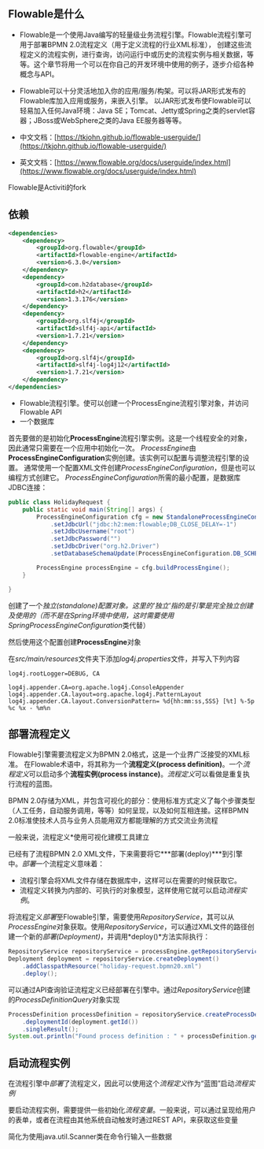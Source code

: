 ## Flowable是什么

* Flowable是一个使用Java编写的轻量级业务流程引擎。Flowable流程引擎可用于部署BPMN 2.0流程定义（用于定义流程的行业XML标准）， 创建这些流程定义的流程实例，进行查询，访问运行中或历史的流程实例与相关数据，等等。这个章节将用一个可以在你自己的开发环境中使用的例子，逐步介绍各种概念与API。
* Flowable可以十分灵活地加入你的应用/服务/构架。可以将JAR形式发布的Flowable库加入应用或服务，来嵌入引擎。 以JAR形式发布使Flowable可以轻易加入任何Java环境：Java SE；Tomcat、Jetty或Spring之类的servlet容器；JBoss或WebSphere之类的Java EE服务器等等。

* 中文文档：[https://tkjohn.github.io/flowable-userguide/](https://tkjohn.github.io/flowable-userguide/)
* 英文文档：[https://www.flowable.org/docs/userguide/index.html](https://www.flowable.org/docs/userguide/index.html)



Flowable是Activiti的fork



## 依赖

```xml
<dependencies>
    <dependency>
        <groupId>org.flowable</groupId>
        <artifactId>flowable-engine</artifactId>
        <version>6.3.0</version>
    </dependency>
    <dependency>
        <groupId>com.h2database</groupId>
        <artifactId>h2</artifactId>
        <version>1.3.176</version>
    </dependency>
    <dependency>
        <groupId>org.slf4j</groupId>
        <artifactId>slf4j-api</artifactId>
        <version>1.7.21</version>
    </dependency>
    <dependency>
        <groupId>org.slf4j</groupId>
        <artifactId>slf4j-log4j12</artifactId>
        <version>1.7.21</version>
    </dependency>
</dependencies>
```

- Flowable流程引擎。使可以创建一个ProcessEngine流程引擎对象，并访问Flowable API
- 一个数据库



首先要做的是初始化**ProcessEngine**流程引擎实例。这是一个线程安全的对象，因此通常只需要在一个应用中初始化一次。 *ProcessEngine*由**ProcessEngineConfiguration**实例创建。该实例可以配置与调整流程引擎的设置。 通常使用一个配置XML文件创建*ProcessEngineConfiguration*，但是也可以编程方式创建它。 *ProcessEngineConfiguration*所需的最小配置，是数据库JDBC连接：

```java
public class HolidayRequest {
    public static void main(String[] args) {
        ProcessEngineConfiguration cfg = new StandaloneProcessEngineConfiguration()
            .setJdbcUrl("jdbc:h2:mem:flowable;DB_CLOSE_DELAY=-1")
            .setJdbcUsername("root")
            .setJdbcPassword("")
            .setJdbcDriver("org.h2.Driver")
            .setDatabaseSchemaUpdate(ProcessEngineConfiguration.DB_SCHEMA_UPDATE_TRUE);

        ProcessEngine processEngine = cfg.buildProcessEngine();
    }

}
```

创建了一个*独立(standalone)*配置对象。这里的*'独立'*指的是引擎是完全独立创建及使用的（而不是在Spring环境中使用，这时需要使用*SpringProcessEngineConfiguration*类代替） 



然后使用这个配置创建**ProcessEngine**对象



在*src/main/resources*文件夹下添加*log4j.properties*文件，并写入下列内容

```properties
log4j.rootLogger=DEBUG, CA

log4j.appender.CA=org.apache.log4j.ConsoleAppender
log4j.appender.CA.layout=org.apache.log4j.PatternLayout
log4j.appender.CA.layout.ConversionPattern= %d{hh:mm:ss,SSS} [%t] %-5p %c %x - %m%n
```



## 部署流程定义

Flowable引擎需要流程定义为BPMN 2.0格式，这是一个业界广泛接受的XML标准。 在Flowable术语中，将其称为一个**流程定义(process definition)**。一个*流程定义*可以启动多个**流程实例(process instance)**。*流程定义*可以看做是重复执行流程的蓝图。 



BPMN 2.0存储为XML，并包含可视化的部分：使用标准方式定义了每个步骤类型（人工任务，自动服务调用，等等）如何呈现，以及如何互相连接。这样BPMN 2.0标准使技术人员与业务人员能用双方都能理解的方式交流业务流程



一般来说，流程定义*使用可视化建模工具建立



已经有了流程BPMN 2.0 XML文件，下来需要将它***部署(deploy)\***到引擎中。*部署*一个流程定义意味着：

- 流程引擎会将XML文件存储在数据库中，这样可以在需要的时候获取它。
- 流程定义转换为内部的、可执行的对象模型，这样使用它就可以启动*流程实例*。

将流程定义*部署*至Flowable引擎，需要使用*RepositoryService*，其可以从*ProcessEngine*对象获取。使用*RepositoryService*，可以通过XML文件的路径创建一个新的*部署(Deployment)*，并调用*deploy()*方法实际执行：

```java
RepositoryService repositoryService = processEngine.getRepositoryService();
Deployment deployment = repositoryService.createDeployment()
    .addClasspathResource("holiday-request.bpmn20.xml")
    .deploy();
```



可以通过API查询验证流程定义已经部署在引擎中。通过*RepositoryService*创建的*ProcessDefinitionQuery*对象实现

```java
ProcessDefinition processDefinition = repositoryService.createProcessDefinitionQuery()
    .deploymentId(deployment.getId())
    .singleResult();
System.out.println("Found process definition : " + processDefinition.getName());
```





## 启动流程实例

在流程引擎中*部署*了流程定义，因此可以使用这个*流程定义*作为“蓝图”启动*流程实例* 

要启动流程实例，需要提供一些初始化*流程变量*。一般来说，可以通过呈现给用户的表单，或者在流程由其他系统自动触发时通过REST API，来获取这些变量



简化为使用java.util.Scanner类在命令行输入一些数据



















